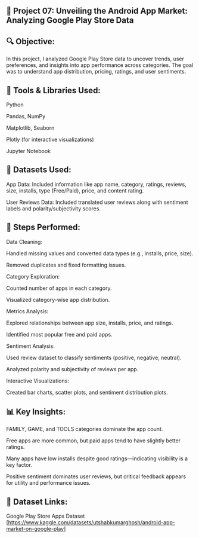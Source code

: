 ## 📁 Project 07: Unveiling the Android App Market: Analyzing Google Play Store Data
## 🔍 Objective:
In this project, I analyzed Google Play Store data to uncover trends, user preferences, and insights into app performance across categories. The goal was to understand app distribution, pricing, ratings, and user sentiments.

## 🧠 Tools & Libraries Used:
Python

Pandas, NumPy

Matplotlib, Seaborn

Plotly (for interactive visualizations)

Jupyter Notebook

## 📂 Datasets Used:
App Data: Included information like app name, category, ratings, reviews, size, installs, type (Free/Paid), price, and content rating.

User Reviews Data: Included translated user reviews along with sentiment labels and polarity/subjectivity scores.

## 🧹 Steps Performed:
Data Cleaning:

Handled missing values and converted data types (e.g., installs, price, size).

Removed duplicates and fixed formatting issues.

Category Exploration:

Counted number of apps in each category.

Visualized category-wise app distribution.

Metrics Analysis:

Explored relationships between app size, installs, price, and ratings.

Identified most popular free and paid apps.

Sentiment Analysis:

Used review dataset to classify sentiments (positive, negative, neutral).

Analyzed polarity and subjectivity of reviews per app.

Interactive Visualizations:

Created bar charts, scatter plots, and sentiment distribution plots.

## 📊 Key Insights:
FAMILY, GAME, and TOOLS categories dominate the app count.

Free apps are more common, but paid apps tend to have slightly better ratings.

Many apps have low installs despite good ratings—indicating visibility is a key factor.

Positive sentiment dominates user reviews, but critical feedback appears for utility and performance issues.

## 🔗 Dataset Links:
Google Play Store Apps Dataset [https://www.kaggle.com/datasets/utshabkumarghosh/android-app-market-on-google-play]
